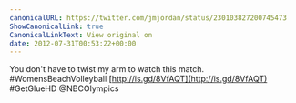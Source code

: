 ```yaml
---
canonicalURL: https://twitter.com/jmjordan/status/230103827200745473
ShowCanonicalLink: true
CanonicalLinkText: View original on
date: 2012-07-31T00:53:22+00:00
---
```

You don't have to twist my arm to watch this match. #WomensBeachVolleyball [http://is.gd/8VfAQT](http://is.gd/8VfAQT) #GetGlueHD @NBCOlympics